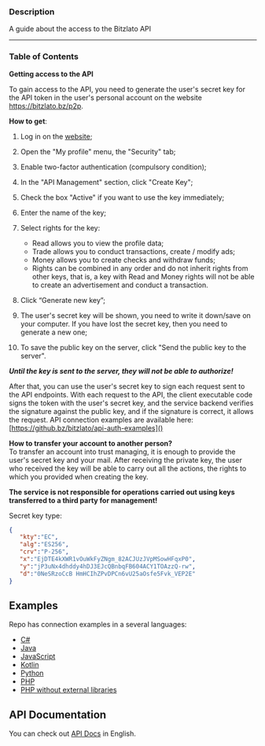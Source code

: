 ### Description

A guide about the access to the Bitzlato API

***

### Table of Contents

**Getting access to the API**

To gain access to the API, you need to generate the user's secret key for the API token in the user's personal account on the website https://bitzlato.bz/p2p.

**How to get**:

1. Log in on the [website](https://bitzlato.bz/p2p);
1. Open the "My profile" menu, the "Security" tab;
1. Enable two-factor authentication (compulsory condition);
1. In the "API Management" section, click "Create Key";
1. Check the box "Active" if you want to use the key immediately;
1. Enter the name of the key;
1. Select rights for the key:
    * Read allows you to view the profile data;    
    * Trade allows you to conduct transactions, create / modify ads;    
    * Money allows you to create checks and withdraw funds;    
    * Rights can be combined in any order and do not inherit rights from other keys, that is, a key with Read and Money rights will not be able to create an advertisement and conduct a transaction.

1. Click “Generate new key”;
1. The user's secret key will be shown, you need to write it down/save on your computer. If you have lost the secret key, then you need to generate a new one;
1. To save the public key on the server, click "Send the public key to the server".


***Until the key is sent to the server, they will not be able to authorize!***

After that, you can use the user's secret key to sign each request sent to the API endpoints. With each request to the API, the client executable code signs the token with the user's secret key, and the service backend verifies the signature against the public key, and if the signature is correct, it allows the request. API connection examples are available here: [https://github.bz/bitzlato/api-auth-examples]()

**How to transfer your account to another person?**<br />
To transfer an account into trust managing, it is enough to provide the user's secret key and your mail. After receiving the private key, the user who received the key will be able to carry out all the actions, the rights to which you provided when creating the key.


**The service is not responsible for operations carried out using keys transferred to a third party for management!**


Secret key type:
```json
{
   "kty":"EC", 
   "alg":"ES256", 
   "crv":"P-256", 
   "x":"EjDTE4kXWR1vOuWkFyZNgm_82ACJUzJVpMSowHFqxP0", 
   "y":"jP3uNx4dhddy4hDJ3EJcQBnbqFB604ACY1TOAzzQ-rw", 
   "d":"0NeSRzoCcB HmHCIhZPvDPCn6vU25aOsfe5Fvk_VEP2E"
}
```

## Examples

Repo has connection examples in a several languages:

* [C#](csharp)
* [Java](java)
* [JavaScript](js)
* [Kotlin](kotlin)
* [Python](python)
* [PHP](php)
* [PHP without external libraries](php-no-libs)

## API Documentation

You can check out [API Docs](docs/en/api) in English.
